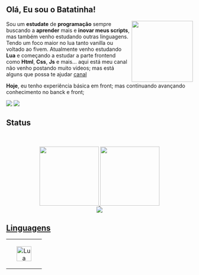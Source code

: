 ## Olá, Eu sou o Batatinha! 

<div> 

   <img align="right" width="165" height="165" src="https://cdn.discordapp.com/attachments/1239610218145648734/1240343795481182218/6b5a77594b6e251e1e861be9dc762c8e.gif?ex=664637ad&is=6644e62d&hm=a04f548af72fcdeeaeab21a21491d37618df1dd55a005d3bc4fefb9bdc665212&">
      
</div>


   Sou um **estudate** de **programação** sempre buscando a **aprender** mais e **inovar meus scripts**, mas também venho estudando outras linguagens. Tendo um foco maior no lua tanto vanilla ou voltado ao fivem.
   Atualmente venho estudando **Lua** e começando a estudar a parte frontend como **Html**, **Css**, **Js** e mais...
   aqui está meu canal não venho postando muito videos; mas está alguns que possa te ajudar [canal](https://www.youtube.com/channel/UCB6VCZCcELv6JstQFZRgLrw)

   **Hoje**, eu tenho experiência básica em front; mas continuando avançando conhecimento no banck e front;

   <div>
         <a href="https://www.youtube.com/channel/UCB6VCZCcELv6JstQFZRgLrw" target="_blank"><img src="https://img.shields.io/badge/YouTube-FF0000?style=for-the-badge&logo=youtube&logoColor=white" target="_blank"></a>
   <a href="https://discord.gg/7TugNbGwdG" target="_blank"><img src="https://img.shields.io/badge/Discord-7289DA?style=for-the-badge&logo=discord&logoColor=white" target="_blank"></a> 
   </div>

## Status

<div align="center">
   </br></br>
  <a href="https://github.com/IBatatinha">
  <img height="160em" src="https://github-readme-stats.vercel.app/api?username=IBatatinha&show_icons=true&theme=tokyonight&include_all_commits=true&count_private=false"/>
  <img height="160em" src="https://github-readme-stats.vercel.app/api/top-langs/?username=IBatatinha&layout=compact&langs_count=7&theme=tokyonight"/>
</div>

<div align="center">
    <img src='https://github.com/IBatatinha/IBatatinha/blob/output/github-snake-dark.svg'>
</div>

## Linguagens

<table style="overflow:hidden">
  <tr>
      <td align="center" width="80" height="80">
      <a href="#lua">
        <img src="https://upload.wikimedia.org/wikipedia/commons/thumb/c/cf/Lua-Logo.svg/1200px-Lua-Logo.svg.png" width="40" height="40" alt="Lua" />
      </a>
    </td>
  </tr>
</table>



